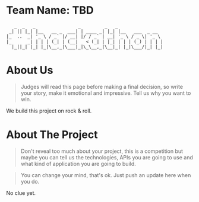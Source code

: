 Team Name: TBD
================

```
   _  _   _                _         _   _
 _| || |_| |__   __ _  ___| | ____ _| |_| |__   ___  _ __
|_  ..  _| '_ \ / _` |/ __| |/ / _` | __| '_ \ / _ \| '_ \
|_      _| | | | (_| | (__|   < (_| | |_| | | | (_) | | | |
  |_||_| |_| |_|\__,_|\___|_|\_\__,_|\__|_| |_|\___/|_| |_|
```



About Us
===========================
> Judges will read this page before making a final decision, so write your story, make it emotional and impressive.
> Tell us why you want to win.

We build this project on rock & roll.

About The Project
=======
> Don't reveal too much about your project, this is a competition but maybe
> you can tell us the technologies, APIs you are going to use and what kind
> of application you are going to build.

> You can change your mind, that's ok. Just push an update here when you do.

No clue yet.


